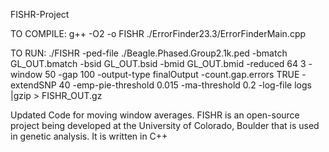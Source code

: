 FISHR-Project

TO COMPILE: 
g++ -O2 -o FISHR ./ErrorFinder23.3/ErrorFinderMain.cpp

TO RUN:
./FISHR -ped-file ./Beagle.Phased.Group2.1k.ped  -bmatch GL_OUT.bmatch -bsid GL_OUT.bsid -bmid GL_OUT.bmid  -reduced 64  3 -window 50 -gap 100 -output-type finalOutput -count.gap.errors TRUE -extendSNP 40  -emp-pie-threshold 0.015  -ma-threshold 0.2  -log-file logs |gzip > FISHR_OUT.gz



Updated Code for moving window averages.
FISHR is an open-source project being developed at the University of Colorado, Boulder that is used in genetic analysis. It is written in C++

